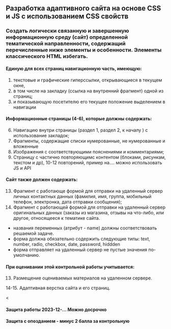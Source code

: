 ## Разработка адаптивного сайта на основе CSS и JS с использованием CSS свойств

### Создать логически связанную и завершенную информационную среду (сайт) определенной тематической направленности, содержащий перечисленные ниже элементы и особенности. Элементы классического HTML избегать.
####	Единую для всех страниц навигационную часть, имеющую:
1.	текстовые и графические гиперссылки, открывающиеся в текущем окне,
2.	в том числе на закладку (ссылка на внутренний фрагмент) одной из страниц;
5.	и показывающую посетителю его текущее положение выделением в навигации
#### Информационные страницы (4-6), которые должны содержать:
6.	Навигацию внутри страницы (раздел 1, раздел 2, к началу )  с использование закладок;
7.	Фрагменты, содержащие списки нумерованные, не нумерованные и вложенные
8.	Изображения с соответствующими пояснениями и комментариями;
10.	Страницу с частично повторяющимс контентом (блоками, рисункам, текстом и др), 10-12 повторений,  пример на.... можно использовать JS и АРI

#### Cайт также должен содержать:
13.	Фрагмент с работающе формой для отправки на удаленный сервер личных контактных данных (фамилия, имя, группа, мобильный телефон, электронка, дата отправки сообщения);
14.	Фрагмент с работающей формой для отправки на удаленный сервер оригинальных данных (заказы из магазина, отзывы на что-либо, или другое, относящееся к тематике сайта.
  - названия переменных (атрибут - name) должны соответствовать решаемой задаче.
  - форма должна обязательно содержить следующие типы: text, number, radio, checkbox, date, password, hiddden
  - форма отправляет на удаленный сервер не пустые значения по-умолчанию.


#### При оценивании этой контрольной работы учитывается:

13. Размещение оцениваемых материалов на удаленном сервере.

14-15. Адаптивная верстка сайта и его страниц. 

<
#### Защита работы 2023-12-... Можно досрочно
#### Защита с опозданием - минус 2 балла за контрольную
